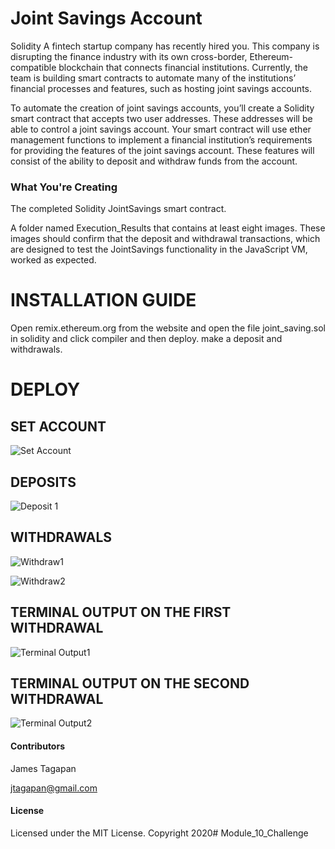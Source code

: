 # Joint Savings Account 
Solidity
A fintech startup company has recently hired you. This company is disrupting the finance industry with its own cross-border, Ethereum-compatible blockchain that connects financial institutions. Currently, the team is building smart contracts to automate many of the institutions’ financial processes and features, such as hosting joint savings accounts.

To automate the creation of joint savings accounts, you’ll create a Solidity smart contract that accepts two user addresses. These addresses will be able to control a joint savings account. Your smart contract will use ether management functions to implement a financial institution’s requirements for providing the features of the joint savings account. These features will consist of the ability to deposit and withdraw funds from the account.

### What You're Creating
The completed Solidity JointSavings smart contract.

A folder named Execution_Results that contains at least eight images. These images should confirm that the deposit and withdrawal transactions, which are designed to test the JointSavings functionality in the JavaScript VM, worked as expected.

# INSTALLATION GUIDE

Open remix.ethereum.org from the website and open the file joint_saving.sol in solidity and click compiler and then deploy. make a deposit and withdrawals.


# DEPLOY 

## SET ACCOUNT 

![Set Account](https://user-images.githubusercontent.com/93211640/168509416-946a846d-b958-4914-b241-e37a4fe96cc0.png)


## DEPOSITS

![Deposit 1](https://user-images.githubusercontent.com/93211640/168509484-33aa6495-123d-461e-828e-3da4d799df24.png)


## WITHDRAWALS


![Withdraw1](https://user-images.githubusercontent.com/93211640/168509545-0352c376-4a28-491c-b5b2-71d63166e5f1.png)


![Withdraw2](https://user-images.githubusercontent.com/93211640/168509571-d4f315fa-cb65-44d9-b3a8-80235e83028a.png)

## TERMINAL OUTPUT ON THE FIRST WITHDRAWAL

![Terminal Output1](https://user-images.githubusercontent.com/93211640/168509634-3668f826-831b-4043-933c-4ea058c05803.png)

## TERMINAL OUTPUT ON THE SECOND WITHDRAWAL

![Terminal Output2](https://user-images.githubusercontent.com/93211640/168509682-47b73ffa-e8f9-4871-b8ea-e456b840d289.png)

#### Contributors

James Tagapan

jtagapan@gmail.com

#### License

Licensed under the MIT License. Copyright 2020# Module_10_Challenge




